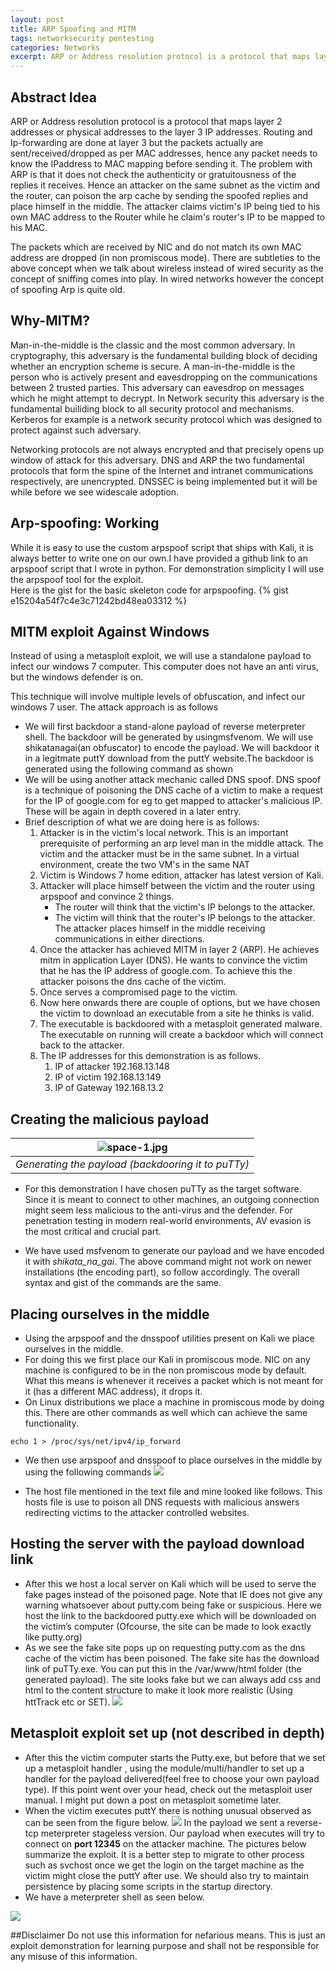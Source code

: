 ```yaml
---
layout: post
title: ARP Spoofing and MITM
tags: networksecurity pentesting
categories: Networks
excerpt: ARP or Address resolution protocol is a protocol that maps layer 2 addresses or physical addresses to the layer 3 IP addresses. Routing and Ip-forwarding are done at layer 3 but the packets actually are sent/received/dropped as per MAC addresses, hence any packet needs to know the IPaddress to MAC mapping before sending it.
---
```


## Abstract Idea
ARP or Address resolution protocol is a protocol that maps layer 2 addresses or physical
addresses to the layer 3 IP addresses. Routing and Ip-forwarding are done at layer 3 but
the packets actually are sent/received/dropped as per MAC addresses, hence any packet
needs to know the IPaddress to MAC mapping before sending it. The problem with ARP
is that it does not check the authenticity or gratuitousness of the replies it receives. Hence
an attacker on the same subnet as the victim and the router, can poison the arp cache by
sending the spoofed replies and place himself in the middle. The attacker claims victim's
IP being tied to his own MAC address to the Router while he claim's router's IP to be
mapped to his MAC.

The packets which are received by NIC and do not match its own MAC address are dropped (in 
non promiscous mode). There are subtleties to the above concept when we talk about wireless instead of wired security as the concept of sniffing comes into play. In wired networks however the concept of spoofing Arp is quite old.

## Why-MITM?
Man-in-the-middle is the classic and the most common adversary. In cryptography, this adversary is the fundamental building block of deciding whether an encryption scheme is secure. A man-in-the-middle is the person who is actively present and eavesdropping on the communications between 2 trusted parties. This adversary can eavesdrop on messages which he might attempt to decrypt. In Network security this adversary is the fundamental builiding block to all security protocol and mechanisms. Kerberos for example is a network security protocol which was designed to  protect against such adversary.

Networking protocols are not always encrypted and that precisely opens up window of attack for this adversary. DNS and ARP the two fundamental protocols that form the spine of the Internet and intranet communications respectively, are unencrypted. DNSSEC is being implemented but it will be while before we see widescale adoption.

## Arp-spoofing: Working
While it is easy to use the custom arpspoof script that ships with Kali, it is always better to write one on our own.I have provided a github link to an arpspoof script that I wrote in python. For demonstration simplicity I will use the arpspoof tool for the exploit.  
Here is the gist for the basic skeleton code for arpspoofing.
{% gist e15204a54f7c4e3c71242bd48ea03312 %}




## MITM exploit Against Windows

Instead of using a metasploit exploit, we will use a standalone payload to infect our windows
7 computer. This computer does not have an anti virus, but the windows defender is on.

This technique will involve multiple levels of obfuscation, and infect our windows 7 user.
The attack approach is as follows

- We will first backdoor a stand-alone payload of reverse meterpreter shell. The
    backdoor will be generated by usingmsfvenom. We will use shikatanagai(an obfuscator) to encode
    the payload. We will backdoor it in a legitmate puttY download from the puttY
    website.The backdoor is generated using the following command as shown
- We will be using another attack mechanic called DNS spoof. DNS spoof is a technique of poisoning the 		DNS cache of a victim to make a request for the IP of google.com for eg to get mapped to attacker's 	malicious IP. These will be again in depth covered in a later entry.
- Brief description of what we are doing here is as follows:
	1. Attacker is in the victim's local network. This is an important prerequisite of performing an arp level man in the middle attack. The victim and the attacker must be in the same subnet. In a virtual environment, create the two VM's in the same NAT
	2. Victim is Windows 7 home edition, attacker has latest version of Kali.
	3. Attacker will place himself between the victim and the router using arpspoof and convince 2 things.
		* The router will think that the victim's IP belongs to the attacker.
		* The victim will think that the router's IP belongs to the attacker.
	The attacker places himself in the middle receiving communications in either directions. 
	4. Once the attacker has achieved MITM in layer 2 (ARP). He achieves mitm in application Layer (DNS).
	He wants to convince the victim that he has the IP address of google.com. To achieve this the attacker poisons the dns cache of the victim.
	5. Once serves a compromised page to the victim.
	6. Now here onwards there are couple of options, but we have chosen the victim to download an executable from a site he thinks is valid.
	7. The executable is backdoored with a metasploit generated malware. The executable on running will create a backdoor which will connect back to the attacker.
	8. The IP addresses for this demonstration is as follows.
		1. IP of attacker 192.168.13.148
		2. IP of victim 192.168.13.149
		3. IP of Gateway 192.168.13.2

## Creating the malicious payload


| ![space-1.jpg]({{site.url}}/public/img/lab2gen.jpg) | 
|:--:| 
| *Generating the payload (backdooring it to puTTy)* |

- For this demonstration I have chosen puTTy as the target software. Since it is meant to connect to other machines, an outgoing connection might seem less malicious to the anti-virus and the defender. For penetration testing in modern real-world environments, AV evasion is the most critical and crucial part.

- We have used msfvenom to generate our payload and we have encoded it with <i>shikata_na_gai</i>. The above command might not work on newer installations (the encoding part), so follow accordingly. The overall syntax and gist of the commands are the same.
	
## Placing ourselves in the middle

- Using the arpspoof and the dnsspoof utilities present on Kali we place ourselves in the middle.
- For doing this we first place our Kali in promiscous mode. NIC on any machine is configured to be in the non promiscous mode by default. What  this means is whenever it receives a packet which is not meant for it (has a different MAC address), it drops it.
- On Linux distributions we place a machine in promiscous mode by doing this. There are other commands as well which can achieve the same functionality.
```
echo 1 > /proc/sys/net/ipv4/ip_forward
```
- We then use arpspoof and dnsspoof to place ourselves in the middle by using the following commands
  <img src="{{ site.url }}/public/img/dnsarp.jpg"/>

- The host file mentioned in the text file and mine looked like follows. This hosts file is use to poison all DNS requests with malicious answers redirecting victims to the attacker controlled websites.


## Hosting the server with the payload download link

- After this we host a local server on Kali which will be used to serve the fake pages
    instead of the poisoned page. Note that IE does not give any warning whatsoever
    about putty.com being fake or suspicious. Here we host the link to the backdoored
    putty.exe which will be downloaded on the victim’s computer (Ofcourse, the site can
    be made to look exactly like putty.org)
- As we see the fake site pops up on requesting putty.com as the dns cache of the victim
    has been poisoned. The fake site has the download link of puTTy.exe. You can put this in the /var/www/html folder (the generated payload). The site looks fake but we can always add css and html to the content structure to make it look more realistic (Using httTrack etc or SET).
    <img src="{{ site.url }}/public/img/fakesite.jpg"/>

## Metasploit exploit set up (not described in depth)
- After this the victim computer starts the Putty.exe, but before that we set up a
    metasploit handler , using the module/multi/handler to set up a handler for the
    payload delivered(feel free to choose your own payload type). If this point went over your head, check out the metasploit user manual. I might put down a post on metasploit sometime later. 
- When the victim executes puttY there is nothing unusual observed as can be seen from the figure below.
	<img src="{{ site.url }}/public/img/putty.jpg"/>
    In the payload we sent a reverse-tcp meterpreter stageless version.
    Our payload when executes will try to connect on <b>port 12345</b> on the attacker machine.
    The pictures below summarize the exploit. It is a better step to migrate to other
    process such as svchost once we get the login on the target machine as the victim
    might close the puttY after use. We should also try to maintain persistence by placing
    some scripts in the startup directory. 
- We have a meterpreter shell as seen below.
<img src="{{ site.url }}/public/img/rev.jpg"/>

##Disclaimer
Do not use this information for nefarious means. This is just an exploit demonstration for learning purpose and shall not be responsible for any misuse of this information.